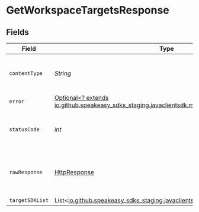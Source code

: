 # GetWorkspaceTargetsResponse


## Fields

| Field                                                                                                                         | Type                                                                                                                          | Required                                                                                                                      | Description                                                                                                                   |
| ----------------------------------------------------------------------------------------------------------------------------- | ----------------------------------------------------------------------------------------------------------------------------- | ----------------------------------------------------------------------------------------------------------------------------- | ----------------------------------------------------------------------------------------------------------------------------- |
| `contentType`                                                                                                                 | *String*                                                                                                                      | :heavy_check_mark:                                                                                                            | HTTP response content type for this operation                                                                                 |
| `error`                                                                                                                       | [Optional<? extends io.github.speakeasy_sdks_staging.javaclientsdk.models.shared.Error>](../../models/shared/Error.md)        | :heavy_minus_sign:                                                                                                            | N/A                                                                                                                           |
| `statusCode`                                                                                                                  | *int*                                                                                                                         | :heavy_check_mark:                                                                                                            | HTTP response status code for this operation                                                                                  |
| `rawResponse`                                                                                                                 | [HttpResponse<InputStream>](https://docs.oracle.com/en/java/javase/11/docs/api/java.net.http/java/net/http/HttpResponse.html) | :heavy_check_mark:                                                                                                            | Raw HTTP response; suitable for custom response parsing                                                                       |
| `targetSDKList`                                                                                                               | List<[io.github.speakeasy_sdks_staging.javaclientsdk.models.shared.TargetSDK](../../models/shared/TargetSDK.md)>              | :heavy_minus_sign:                                                                                                            | Success                                                                                                                       |